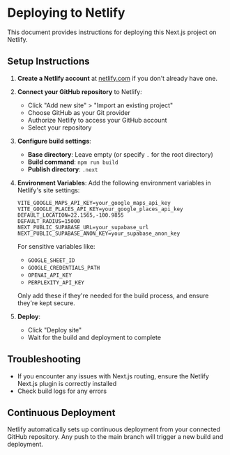 # Deploying to Netlify

This document provides instructions for deploying this Next.js project on Netlify.

## Setup Instructions

1. **Create a Netlify account** at [netlify.com](https://netlify.com) if you don't already have one.

2. **Connect your GitHub repository** to Netlify:
   - Click "Add new site" > "Import an existing project"
   - Choose GitHub as your Git provider
   - Authorize Netlify to access your GitHub account
   - Select your repository

3. **Configure build settings**:
   - **Base directory**: Leave empty (or specify `.` for the root directory)
   - **Build command**: `npm run build`
   - **Publish directory**: `.next`

4. **Environment Variables**:
   Add the following environment variables in Netlify's site settings:

   ```
   VITE_GOOGLE_MAPS_API_KEY=your_google_maps_api_key
   VITE_GOOGLE_PLACES_API_KEY=your_google_places_api_key
   DEFAULT_LOCATION=22.1565,-100.9855
   DEFAULT_RADIUS=15000
   NEXT_PUBLIC_SUPABASE_URL=your_supabase_url
   NEXT_PUBLIC_SUPABASE_ANON_KEY=your_supabase_anon_key
   ```

   For sensitive variables like:
   - `GOOGLE_SHEET_ID`
   - `GOOGLE_CREDENTIALS_PATH`
   - `OPENAI_API_KEY`
   - `PERPLEXITY_API_KEY`

   Only add these if they're needed for the build process, and ensure they're kept secure.

5. **Deploy**:
   - Click "Deploy site"
   - Wait for the build and deployment to complete

## Troubleshooting

- If you encounter any issues with Next.js routing, ensure the Netlify Next.js plugin is correctly installed
- Check build logs for any errors

## Continuous Deployment

Netlify automatically sets up continuous deployment from your connected GitHub repository. Any push to the main branch will trigger a new build and deployment. 